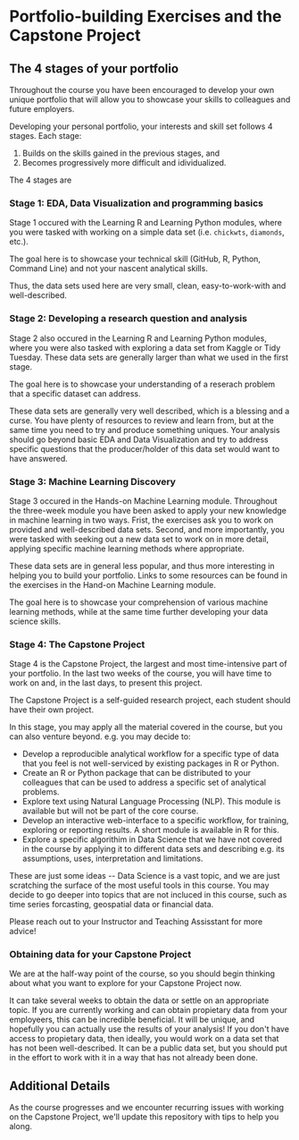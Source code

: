 # Portfolio-building Exercises and the Capstone Project

## The 4 stages of your portfolio

Throughout the course you have been encouraged to develop your own unique portfolio that will allow you to showcase your skills to colleagues and future employers.

Developing your personal portfolio, your interests and skill set follows 4 stages. Each stage:

1. Builds on the skills gained in the previous stages, and
2. Becomes progressively more difficult and idividualized.

The 4 stages are

### Stage 1: EDA, Data Visualization and programming basics

Stage 1 occured with the Learning R and Learning Python modules, where you were tasked with working on a simple data set (i.e. `chickwts`, `diamonds`, etc.). 

The goal here is to showcase your technical skill (GitHub, R, Python, Command Line) and not your nascent analytical skills.

Thus, the data sets used here are very small, clean, easy-to-work-with and well-described.

### Stage 2: Developing a research question and analysis 

Stage 2 also occured in the Learning R and Learning Python modules, where you were also tasked with exploring a data set from Kaggle or Tidy Tuesday. These data sets are generally larger than what we used in the first stage. 

The goal here is to showcase your understanding of a reserach problem that a specific dataset can address. 

These data sets are generally very well described, which is a blessing and a curse. You have plenty of resources to review and learn from, but at the same time you need to try and produce something uniques. Your analysis should go beyond basic EDA and Data Visualization and try to address specific questions that the producer/holder of this data set would want to have answered.

### Stage 3: Machine Learning Discovery

Stage 3 occured in the Hands-on Machine Learning module. Throughout the three-week module you have been asked to apply your new knowledge in machine learning in two ways. Frist, the exercises ask you to work on provided  and well-described data sets. Second, and more importantly, you were tasked with seeking out a new data set to work on in more detail, applying specific machine learning methods where appropriate. 

These data sets are in general less popular, and thus more interesting in helping you to build your portfolio. Links to some resources can be found in the exercises in the Hand-on Machine Learning module.

The goal here is to showcase your comprehension of various machine learning methods, while at the same time further developing your data science skills. 

### Stage 4: The Capstone Project

Stage 4 is the Capstone Project, the largest and most time-intensive part of your portfolio. In the last two weeks of the course, you will have time to work on and, in the last days, to present this project.

The Capstone Project is a self-guided research project, each student should have their own project. 

In this stage, you may apply all the material covered in the course, but you can also venture beyond. e.g. you may decide to:

- Develop a reproducible analytical workflow for a specific type of data that you feel is not well-serviced by existing packages in R or Python.
- Create an R or Python package that can be distributed to your colleagues that can be used to address a specific set of analytical problems.
- Explore text using Natural Language Processing (NLP). This module is available but will not be part of the core course.
- Develop an interactive web-interface to a specific workflow, for training, exploring or reporting results. A short module is available in R for this.
- Explore a specific algorithim in Data Science that we have not covered in the course by applying it to different data sets and describing e.g. its assumptions, uses, interpretation and limitations.

These are just some ideas -- Data Science is a vast topic, and we are just scratching the surface of the most useful tools in this course. You may decide to go deeper into topics that are not incluced in this course, such as time series forcasting, geospatial data or financial data. 

Please reach out to your Instructor and Teaching Assisstant for more advice!

### Obtaining data for your Capstone Project

We are at the half-way point of the course, so you should begin thinking about what you want to explore for your Capstone Project now.

It can take several weeks to obtain the data or settle on an appropriate topic. If you are currently working and can obtain propietary data from your employeers, this can be incredible beneficial. It will be unique, and hopefully you can actually use the results of your analysis! If you don't have access to propietary data, then ideally, you would work on a data set that has not been well-described. It can be a public data set, but you should put in the effort to work with it in a way that has not already been done. 

## Additional Details

As the course progresses and we encounter recurring issues with working on the Capstone Project, we'll update this repository with tips to help you along.

